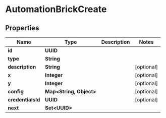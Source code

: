 

# AutomationBrickCreate


## Properties

| Name | Type | Description | Notes |
|------------ | ------------- | ------------- | -------------|
|**id** | **UUID** |  |  |
|**type** | **String** |  |  |
|**description** | **String** |  |  [optional] |
|**x** | **Integer** |  |  [optional] |
|**y** | **Integer** |  |  [optional] |
|**config** | **Map&lt;String, Object&gt;** |  |  [optional] |
|**credentialsId** | **UUID** |  |  [optional] |
|**next** | **Set&lt;UUID&gt;** |  |  |



